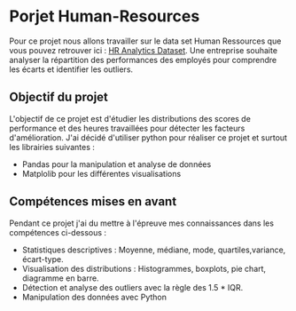 # Porjet Human-Resources
Pour ce projet nous allons travailler sur le data set Human Ressources que vous pouvez retrouver ici : <a href=https://www.kaggle.com/datasets/rhuebner/human-resources-data-set>HR Analytics Dataset</a>.
Une entreprise souhaite analyser la répartition des performances des employés pour comprendre les écarts et identifier les outliers.

## Objectif du projet
L'objectif de ce projet est d'étudier les distributions des scores de performance et des heures travaillées pour détecter les facteurs d'amélioration. 
J'ai décidé d'utiliser python pour réaliser ce projet et surtout les librairies suivantes :
  - Pandas pour la manipulation et analyse de données
  - Matplolib pour les différentes visualisations

## Compétences mises en avant
Pendant ce projet j'ai du mettre à l'épreuve mes connaissances dans les compétences ci-dessous :
   - Statistiques descriptives : Moyenne, médiane, mode, quartiles,variance, écart-type.
   - Visualisation des distributions : Histogrammes, boxplots, pie chart, diagramme en barre.
   -  Détection et analyse des outliers avec la règle des 1.5 * IQR.
   -   Manipulation des données avec Python 

